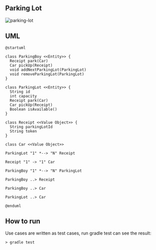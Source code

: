  Parking Lot
---

![parking-lot](https://github.com/kbyyd24/parking-lot-modling/workflows/parking-lot/badge.svg)


## UML

```plantuml
@startuml

class ParkingBoy <<Entity>> {
  Receipt park(Car)
  Car pickUp(Receipt)
  void addNextParkingLot(ParkingLot)
  void removeParkingLot(ParkingLot)
}

class ParkingLot <<Entity>> {
  String id
  int capacity
  Receipt park(Car)
  Car pickUp(Receipt)
  Boolean isAvailable()
}

class Receipt <<Value Object>> {
  String parkingLotId
  String token
}

class Car <<Value Object>>

ParkingLot "1" *--> "N" Receipt

Receipt "1" -> "1" Car

ParkingBoy "1" *--> "N" ParkingLot

ParkingBoy ..> Receipt

ParkingBoy ..> Car

ParkingLot ..> Car

@enduml
```

## How to run

Use cases are written as test cases, run gradle test can see the result:

```shell script
> gradle test
```